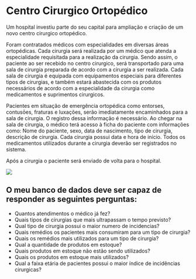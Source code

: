 
# Centro Cirurgico Ortopédico #

Um hospital investiu parte do seu capital para ampliação e criação de um novo centro cirurgico ortopédico. 

Foram contratados médicos com especialidades em diversas áreas ortopédicas. Cada cirurgia será realizada por um médico que atenda a especialidade requisitada para a realização da cirurgia. Sendo assim, o paciente ao ser recebido no centro cirurgico, será transportado para uma sala de cirurgia preparada de acordo com a cirurgia a ser realizada. Cada sala de cirurgia é equipada com equipamentos especiais para diferentes tipos de cirurgias, e também estará abastecida com os produtos necessários de acordo com a especialidade da cirurgia como medicamentos e suprimentos cirurgicos.

Pacientes em situação de emergência ortopédica como entorses, contusōes, fraturas e luxações, serão imediatamente encaminhados para a sala de cirurgia. O registro dessa informação é necessário. Ao chegar na sala de cirurgia, o médico terá acesso à ficha do paciente com informações como: Nome do paciente, sexo, data de nascimento, tipo de cirurgia, descrição de cirurgia. Cada cirurgia possui data e hora de início.
Todos os medicamentos utilizados durante a cirurgia deverão ser registrados no sistema.

Após a cirurgia o paciente será enviado de volta para o hospital. 

![](Imagens/modeloreadme.PNG)

## O meu banco de dados deve ser capaz de responder as seguintes perguntas: ##

* Quantos atendimentos o médico já fez?
* Quais tipos de cirurgias que mais ultrapassam o tempo previsto?
* Qual tipo de cirurgia possui o maior numero de incidencias?
* Quais remédios os pacientes mais consumiram para um tipo de cirurgia?
* Quais os remédios mais utilizados para um tipo de cirurgia?
* Qual a quantidade de produtos em estoque?
* Quais produtos em estoque não estão sendo utilizados?
* Quais os produtos em estoque mais utilizados?
* Qual a faixa etária de pacientes possui o maior índice de incidências cirurgicas?
